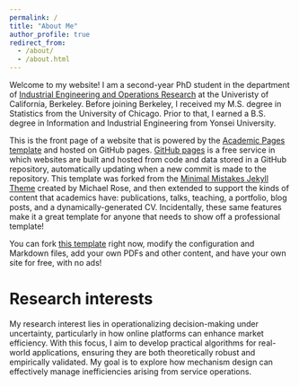 ```yaml
---
permalink: /
title: "About Me"
author_profile: true
redirect_from: 
  - /about/
  - /about.html
---
```


Welcome to my website! I am a second-year PhD student in the department of [Industrial Engineering and Operations Research](https://ieor.berkeley.edu/) at the Univeristy of California, Berkeley. Before joining Berkeley, I received my M.S. degree in Statistics from the University of Chicago. Prior to that, I earned a B.S. degree in Information and Industrial Engineering from Yonsei University.



This is the front page of a website that is powered by the [Academic Pages template](https://github.com/academicpages/academicpages.github.io) and hosted on GitHub pages. [GitHub pages](https://pages.github.com) is a free service in which websites are built and hosted from code and data stored in a GitHub repository, automatically updating when a new commit is made to the repository. This template was forked from the [Minimal Mistakes Jekyll Theme](https://mmistakes.github.io/minimal-mistakes/) created by Michael Rose, and then extended to support the kinds of content that academics have: publications, talks, teaching, a portfolio, blog posts, and a dynamically-generated CV. Incidentally, these same features make it a great template for anyone that needs to show off a professional template!

 You can fork [this template](https://github.com/academicpages/academicpages.github.io) right now, modify the configuration and Markdown files, add your own PDFs and other content, and have your own site for free, with no ads!

Research interests
======
My research interest lies in operationalizing decision-making under uncertainty, particularly in how online platforms can enhance market efficiency. With this focus, I aim to develop practical algorithms for real-world applications, ensuring they are both theoretically robust and empirically validated. My goal is to explore how mechanism design can effectively manage inefficiencies arising from service operations.
